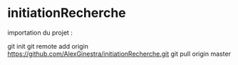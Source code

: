 # initiationRecherche
importation du projet : 

git init
git remote add origin https://github.com/AlexGinestra/initiationRecherche.git
git pull origin master
